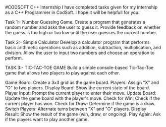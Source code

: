 #CODSOFT C++ Internship 
I have completed tasks given for my internship as a C++ Programmer in CodSoft. 
I hope it will be helpfull for you.

Task 1:- Number Guessing Game. 
Create a program that generates a random number and asks the user to guess it. 
Provide feedback on whether the guess is too high or too low until the user guesses the correct number.

Task 2:- Simple Calculator 
Develop a calculator program that performs basic arithmetic operations such as addition, subtraction, multiplication, and division. Allow the user to input two numbers and choose an operation to perform.


TASK 3:- TIC-TAC-TOE GAME
Build a simple console-based Tic-Tac-Toe game that allows two players to play against each other.

Game Board: Create a 3x3 grid as the game board.
Players: Assign "X" and "O" to two players.
Display Board: Show the current state of the board.
Player Input: Prompt the current player to enter their move.
Update Board: Update the game board with the player's move.
Check for Win: Check if the current player has won.
Check for Draw: Determine if the game is a draw.
Switch Players: Alternate turns between "X"
and "O" players.
Display Result: Show the result of the game (win, draw, or ongoing).
Play Again: Ask if the players want to play another game.
